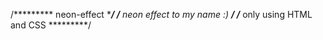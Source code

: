 /*********  neon-effect   ***********/
/*********  neon effect to my name :) ********/
/*********  only using HTML and CSS  *********/
